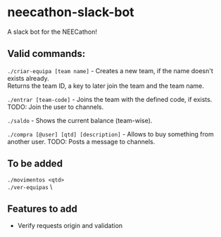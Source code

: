 # neecathon-slack-bot
A slack bot for the NEECathon!

## Valid commands:
```./criar-equipa [team name]``` - Creates a new team, if the name doesn't exists already.\
Returns the team ID, a key to later join the team and the team name.


```./entrar [team-code]``` - Joins the team with the defined code, if exists.\
TODO: Join the user to channels.


```./saldo``` - Shows the current balance (team-wise).


```./compra [@user] [qtd] [description]``` - Allows to buy something from another user.
TODO: Posts a message to channels.

## To be added
```./movimentos <qtd>``` \
```./ver-equipas``` \


## Features to add
- Verify requests origin and validation